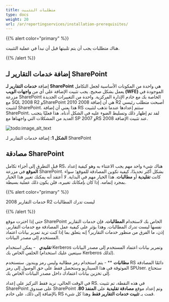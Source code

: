 ```yaml
---
title: متطلبات التثبيت
type: docs
weight: 20
url: /ar/reportingservices/installation-prerequisites/
---
```


{{% alert color="primary" %}} 

هناك متطلبات يجب أن يتم تلبيتها قبل أن نبدأ في عملية التثبيت. 

{{% /alert %}} 
## **إضافة خدمات التقارير لـ SharePoint**
إضافة **خدمات التقارير لـ SharePoint** هي واحدة من المكونات الأساسية لجعل التكامل يعمل بشكل صحيح. يجب تثبيت الإضافة على أي من **واجهات الويب (WFE)** الموجودة في مزرعة SharePoint الخاصة بك مع خادم الإدارة المركزية. واحدة من التغييرات الجديدة مع SQL 2008 R2 وSharePoint 2010 هي أن إضافة 2008 R2 أصبحت متطلب رئيسي لتثبيت SharePoint. هذا يعني أن إضافة RS ستتم إعدادها عندما تذهب لتثبيت SharePoint. لقد تم إظهار ذلك وتسليط الضوء عليه في الشكل أدناه. هذا فعليًا يتجنب العديد من المشكلات التي واجهناها مع SP 2007 وRS 2008 عند تثبيت الإضافة. 

![todo:image_alt_text](installation-prerequisites_1.png)


**الشكل 1**: إضافة خدمات التقارير لـ SharePoint 
## **مصادقة SharePoint**
قبل التطرق إلى أجزاء تكامل RS، هناك شيء واحد مهم يجب الاعتناء به وهو كيفية إعداد **الموقع** في مزرعة SharePoint. بشكل أكثر تحديدًا، كيفية تكوين المصادقة للموقع؛ سواء كانت **تقليدية** أو **مطالبات**. هذا الخيار مهم في البداية. لا أعتقد أنه يمكنك تغيير هذا الخيار بمجرد إتمامه. إذا كان بإمكانك تغييره، فلن يكون ذلك عملية بسيطة. 

{{% alert color="primary" %}} 

خدمات التقارير 2008 R2 ليست تدرك المطالبات 

{{% /alert %}} 

حتى إذا اخترت موقع SharePoint الخاص بك لاستخدام **المطالبات**، فإن خدمات التقارير نفسها ليست تدرك المطالبات. وهذا يؤثر على كيفية عمل المصادقة مع خدمات التقارير. إذن، ما الفرق من منظور خدمات التقارير؟ إنه يتعلق بما إذا كنت تريد تمرير بيانات اعتماد المستخدم إلى مصدر البيانات. 

***تقليدي***   - يمكن استخدام Kerberos وتمرير بيانات اعتماد المستخدم إلى مصدر البيانات الخلفي الخاص بك (سيتعين عليك استخدام Kerberos لذلك). 

***مطالبات*** ** - يتم استخدام رمز مطالبة وليس رمز ويندوز. ستستخدم RS دائمًا المصادقة الموثوقة في هذا السيناريو وستحصل فقط على حق الوصول إلى رمز SPUser. ستحتاج إلى تخزين بيانات اعتمادك داخل مصدر البيانات الخاص بك. 

في الوقت الحالي، نريد فقط التركيز على إعداد RS. في هذه النقطة، تم تثبيت SharePoint على صندوق SharePoint وتم إعداد موقع **مصادقة تقليدية** على **المنفذ 80**. بالإضافة إلى ذلك، على خادم RS قمت بـ **تثبيت خدمات التقارير فقط** وهذا كل شيء.